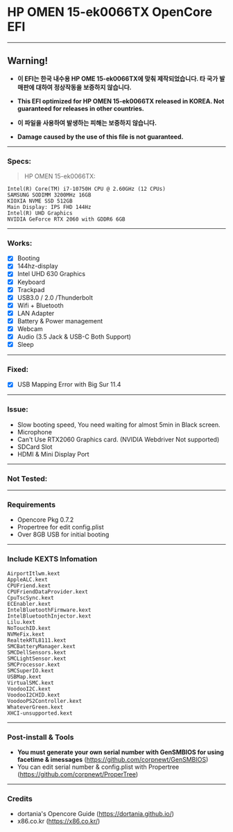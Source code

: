 # HP OMEN 15-ek0066TX OpenCore EFI
---
## **Warning!**
- **이 EFI는 한국 내수용 HP OME 15-ek0066TX에 맞춰 제작되었습니다. 타 국가 발매판에 대하여 정상작동을 보증하지 않습니다.**

- **This EFI optimized for HP OMEN 15-ek0066TX released in KOREA. Not guaranteed for releases in other countries.**

- **이 파일을 사용하여 발생하는 피해는 보증하지 않습니다.** 
- **Damage caused by the use of this file is not guaranteed.**
---
### Specs:
> HP OMEN 15-ek0066TX:
```mdblock
Intel(R) Core(TM) i7-10750H CPU @ 2.60GHz (12 CPUs)
SAMSUNG SODIMM 3200MHz 16GB
KIOXIA NVME SSD 512GB
Main Display: IPS FHD 144Hz
Intel(R) UHD Graphics
NVIDIA GeForce RTX 2060 with GDDR6 6GB
```
---
### Works:
- [x] Booting
- [x] 144hz-display
- [x] Intel UHD 630 Graphics 
- [x] Keyboard
- [x] Trackpad
- [x] USB3.0 / 2.0 /Thunderbolt
- [x] Wifi + Bluetooth
- [x] LAN Adapter
- [x] Battery & Power management
- [x] Webcam
- [x] Audio (3.5 Jack & USB-C Both Support)
- [x] Sleep

---
### Fixed:
- [x] USB Mapping Error with Big Sur 11.4

---
### Issue:
- Slow booting speed, You need waiting for almost 5min in Black screen.
- Microphone
- Can't Use RTX2060 Graphics card. (NVIDIA Webdriver Not supported)
- SDCard Slot
- HDMI & Mini Display Port

---
### Not Tested:

---
### Requirements
- Opencore Pkg 0.7.2
- Propertree for edit config.plist
- Over 8GB USB for initial booting

---
### Include KEXTS Infomation
```mdblock
AirportItlwm.kext
AppleALC.kext
CPUFriend.kext
CPUFriendDataProvider.kext
CpuTscSync.kext
ECEnabler.kext
IntelBluetoothFirmware.kext
IntelBluetoothInjector.kext
Lilu.kext
NoTouchID.kext
NVMeFix.kext
RealtekRTL8111.kext
SMCBatteryManager.kext
SMCDellSensors.kext
SMCLightSensor.kext
SMCProcessor.kext
SMCSuperIO.kext
USBMap.kext
VirtualSMC.kext
VoodooI2C.kext
VoodooI2CHID.kext
VoodooPS2Controller.kext
WhateverGreen.kext
XHCI-unsupported.kext
```
---
### Post-install & Tools
- **You must generate your own serial number with GenSMBIOS for using facetime & imessages** (https://github.com/corpnewt/GenSMBIOS)
- You can edit serial number & config.plist with Propertree (https://github.com/corpnewt/ProperTree)
---
### Credits
- dortania's Opencore Guide (https://dortania.github.io/)
- x86.co.kr (https://x86.co.kr/)
